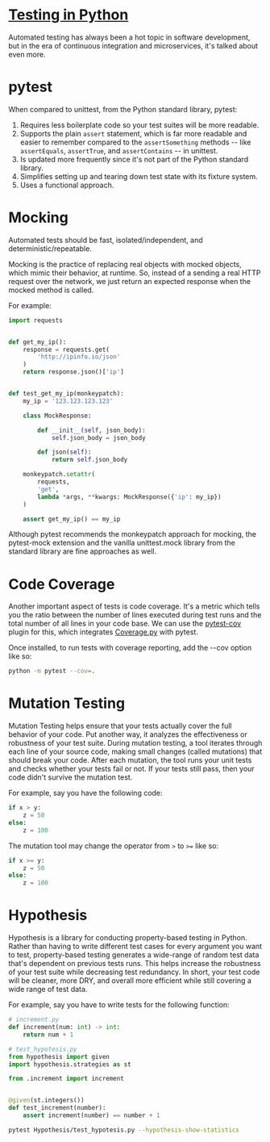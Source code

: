 
# **[Testing in Python](https://testdriven.io/blog/testing-python/)**
Automated testing has always been a hot topic in software development, but in the era of continuous integration and microservices, it's talked about even more.

# pytest

When compared to unittest, from the Python standard library, pytest:

1. Requires less boilerplate code so your test suites will be more readable.
2. Supports the plain `assert` statement, which is far more readable and easier to remember compared to the `assertSomething` methods -- like `assertEquals`, `assertTrue`, and `assertContains` -- in unittest.
3. Is updated more frequently since it's not part of the Python standard library.
4. Simplifies setting up and tearing down test state with its fixture system.
5. Uses a functional approach.

# Mocking

Automated tests should be fast, isolated/independent, and deterministic/repeatable.

Mocking is the practice of replacing real objects with mocked objects, which mimic their behavior, at runtime. So, instead of a sending a real HTTP request over the network, we just return an expected response when the mocked method is called.

For example:

```python
import requests


def get_my_ip():
    response = requests.get(
        'http://ipinfo.io/json'
    )
    return response.json()['ip']


def test_get_my_ip(monkeypatch):
    my_ip = '123.123.123.123'

    class MockResponse:

        def __init__(self, json_body):
            self.json_body = json_body

        def json(self):
            return self.json_body

    monkeypatch.setattr(
        requests,
        'get',
        lambda *args, **kwargs: MockResponse({'ip': my_ip})
    )

    assert get_my_ip() == my_ip
```

Although pytest recommends the monkeypatch approach for mocking, the pytest-mock extension and the vanilla unittest.mock library from the standard library are fine approaches as well.

# Code Coverage

Another important aspect of tests is code coverage. It's a metric which tells you the ratio between the number of lines executed during test runs and the total number of all lines in your code base. We can use the [pytest-cov](https://pypi.org/project/pytest-cov/) plugin for this, which integrates [Coverage.py](https://coverage.readthedocs.io/) with pytest.

Once installed, to run tests with coverage reporting, add the --cov option like so:

```bash
python -m pytest --cov=.
```

# Mutation Testing

Mutation Testing helps ensure that your tests actually cover the full behavior of your code. Put another way, it analyzes the effectiveness or robustness of your test suite. During mutation testing, a tool iterates through each line of your source code, making small changes (called mutations) that should break your code. After each mutation, the tool runs your unit tests and checks whether your tests fail or not. If your tests still pass, then your code didn't survive the mutation test.

For example, say you have the following code:

```python
if x > y:
    z = 50
else:
    z = 100
```
The mutation tool may change the operator from `>` to `>=` like so:

```python
if x >= y:
    z = 50
else:
    z = 100
```

# Hypothesis

Hypothesis is a library for conducting property-based testing in Python. Rather than having to write different test cases for every argument you want to test, property-based testing generates a wide-range of random test data that's dependent on previous tests runs. This helps increase the robustness of your test suite while decreasing test redundancy. In short, your test code will be cleaner, more DRY, and overall more efficient while still covering a wide range of test data.

For example, say you have to write tests for the following function:

```python
# increment.py
def increment(num: int) -> int:
    return num + 1
```

```python
# test_hypotesis.py
from hypothesis import given
import hypothesis.strategies as st

from .increment import increment


@given(st.integers())
def test_increment(number):
    assert increment(number) == number + 1
```

```bash
pytest Hypothesis/test_hypotesis.py --hypothesis-show-statistics
```
